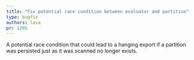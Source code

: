 ```yaml
---
title: "Fix potential race condition between evaluator and partition"
type: bugfix
authors: lava
pr: 1295
---
```


A potential race condition that could lead to a hanging export if a partition
was persisted just as it was scanned no longer exists.
